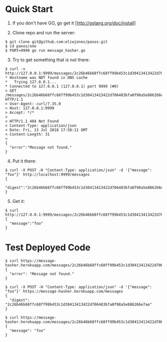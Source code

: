 Quick Start
===========

1. If you don't have GO, go get it [http://golang.org/doc/install]

2. Clone repo and run the server:
```
$ git clone git@github.com:eliwjones/paxos.git
$ cd paxos/one
$ PORT=9999 go run message_hasher.go
```

3. Try to get something that is not there:
```
$ curl -v http://127.0.0.1:9999/messages/2c26b46b68ffc68ff99b453c1d30413413422d706483bfa0f98a5e886266e7ae
* Hostname was NOT found in DNS cache
*   Trying 127.0.0.1...
* Connected to 127.0.0.1 (127.0.0.1) port 9999 (#0)
> GET /messages/2c26b46b68ffc68ff99b453c1d30413413422d706483bfa0f98a5e886266e7ae HTTP/1.1
> User-Agent: curl/7.35.0
> Host: 127.0.0.1:9999
> Accept: */*
>
< HTTP/1.1 404 Not Found
< Content-Type: application/json
< Date: Fri, 13 Jul 2018 17:58:11 GMT
< Content-Length: 31
<
{
  "error":"Message not found."
}
```

4. Put it there:
```
$ curl -X POST -H "Content-Type: application/json" -d '{"message": "foo"}' http://localhost:9999/messages
{
  "digest":"2c26b46b68ffc68ff99b453c1d30413413422d706483bfa0f98a5e886266e7ae"
}
```

5. Get it:
```
$ curl http://127.0.0.1:9999/messages/2c26b46b68ffc68ff99b453c1d30413413422d706483bfa0f98a5e886266e7ae
{
  "message":"foo"
}
```

Test Deployed Code
==================
```
$ curl https://message-hasher.herokuapp.com/messages/2c26b46b68ffc68ff99b453c1d30413413422d706483bfa0f98a5e886266e7ae
{
  "error": "Message not found."
}

$ curl -X POST -H "Content-Type: application/json" -d '{"message": "foo"}' https://message-hasher.herokuapp.com/messages
{
  "digest": "2c26b46b68ffc68ff99b453c1d30413413422d706483bfa0f98a5e886266e7ae"
}

$ curl https://message-hasher.herokuapp.com/messages/2c26b46b68ffc68ff99b453c1d30413413422d706483bfa0f98a5e886266e7ae
{
  "message": "foo"
}
```
